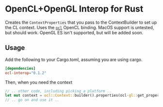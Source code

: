 # OpenCL+OpenGL Interop for Rust
Creates the `ContextProperties` that you pass to the ContextBuilder to set up the CL context.
Uses the [`ocl`](https://github.com/cogciprocate/ocl) OpenCL binding.
MacOS support is untested, but should work.
OpenGL ES isn't supported, but will be added soon.

## Usage
Add the following to your Cargo.toml, assuming you are using cargo.
```toml
[dependencies]
ocl-interop="0.1.2"
```
Then, when you need the context
```rust
// .. other code, including picking a platform ..
let mut context = ocl::Context::builder().properties(ocl-gl::get_properties_list().platform(platform)).build().unwrap();
// .. go on and use it ..
```

